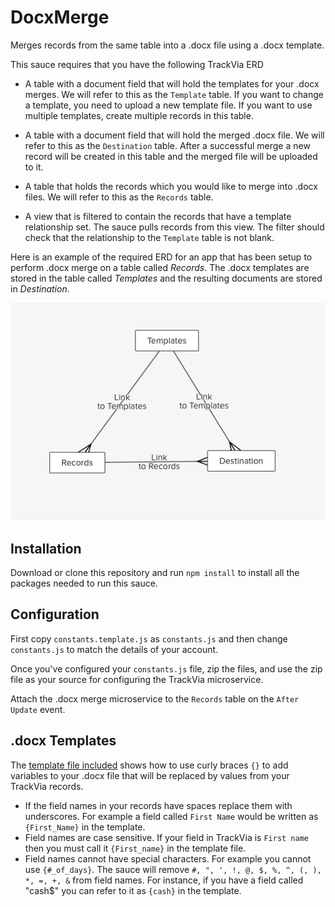 # DocxMerge
Merges records from the same table into a .docx file using a .docx template.

This sauce requires that you have the following TrackVia ERD
* A table with a document field that will hold the templates for your .docx merges. We will refer to this as the `Template` table. If you want to change a template, you need to upload a new template file. If you want to use multiple templates, create multiple records in this table.

* A table with a document field that will hold the merged .docx file. We will refer to this as the `Destination` table. After a successful merge a new record will be created in this table and the merged file will be uploaded to it.

* A table that holds the records which you would like to merge into .docx files. We will refer to this as the `Records` table.

* A view that is filtered to contain the records that have a template relationship set.  The sauce pulls records from this view.  The filter should check that the relationship to the `Template` table is not blank.

Here is an example of the required ERD for an app that has been setup to perform .docx merge on a table called *Records*. The .docx templates are stored in the table called *Templates* and the resulting documents are stored in *Destination*.

![alt text](https://raw.githubusercontent.com/TrackVia-Sauces/DocxMerge/master/images/exampleERD.png "Example ERD")


## Installation
Download or clone this repository and run `npm install` to install all the packages needed to run this sauce.

## Configuration
First copy `constants.template.js` as `constants.js` and then change `constants.js` to match the details of your account.

Once you've configured your `constants.js` file, zip the files, and use the zip file as your source for configuring the TrackVia microservice.

Attach the .docx merge microservice to the `Records` table on the `After Update` event.

## .docx Templates
The [template file included](https://github.com/TrackVia-Sauces/DocxMerge/blob/master/template/template.docx) shows how to use curly braces `{}` to add variables to your .docx file that will be replaced by values from your TrackVia records.

* If the field names in your records have spaces replace them with underscores. For example a field called `First Name` would be written as `{First_Name}` in the template.
* Field names are case sensitive. If your field in TrackVia is `First name` then you must call it `{First_name}` in the template file.
* Field names cannot have special characters. For example you cannot use `{#_of_days}`. The sauce will remove `#, ", ', !, @, $, %, ^, (, ), *, =, +, &` from field names. For instance, if you have a field called "cash$" you can refer to it as `{cash}` in the template.
